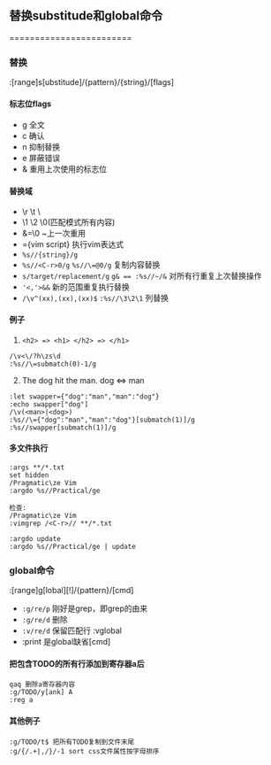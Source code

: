 ## 替换substitude和global命令
========================

### 替换

:[range]s[ubstitude]/{pattern}/{string}/[flags]

#### 标志位flags

- g 全文
- c 确认
- n 抑制替换
- e 屏蔽错误
- & 重用上次使用的标志位

#### 替换域

- \r \t \\
- \1 \2 \0(匹配模式所有内容)
- &=\0 ~上一次重用
- \={vim script} 执行vim表达式
- `%s//{string}/g`
- `%s//<C-r>0/g` `%s//\=@0/g` 复制内容替换
- `s/target/replacement/g` `g& == :%s//~/&` 对所有行重复上次替换操作
- `'<,'>&&` 新的范围重复执行替换
- `/\v^(xx),(xx),(xx)$` `:%s//\3\2\1` 列替换

#### 例子

1. `<h2> => <h1> </h2> => </h1>`

```
/\v<\/?h\zs\d
:%s//\=submatch(0)-1/g
```

2. The dog hit the man.   dog <=> man

```
:let swapper={"dog":"man","man":"dog"}
:echo swapper["dog"]
/\v(<man>|<dog>)
:%s//\={"dog":"man","man":"dog"}[submatch(1)]/g
:%s//swapper[submatch(1)]/g
```

#### 多文件执行

```
:args **/*.txt
set hidden
/Pragmatic\ze Vim
:argdo %s//Practical/ge

检查:
/Pragmatic\ze Vim
:vimgrep /<C-r>// **/*.txt

:argdo update
:argdo %s//Practical/ge | update
```

### global命令

:[range]g[lobal][!]/{pattern}/[cmd]

- `:g/re/p` 刚好是grep，即grep的由来
- `:g/re/d` 删除
- `:v/re/d` 保留匹配行 :vglobal
- :print 是global缺省[cmd]

#### 把包含TODO的所有行添加到寄存器a后

```
qaq 删除a寄存器内容
:g/TODO/y[ank] A
:reg a
```

#### 其他例子

```
:g/TODO/t$ 把所有TODO复制到文件末尾
:g/{/.+|,/}/-1 sort css文件属性按字母排序
```

